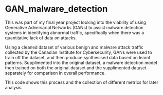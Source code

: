 # GAN_malware_detection
This was part of my final year project looking into the viability of using Generative Adversarial Networks (GANs) to assist malware detection systems in identifying abnormal traffic, specifically when there was a quantitative lack of data on attacks.

Using a cleaned dataset of various benign and malware attack traffic collected by the Canadian Institute for Cybersecurity, GANs were used to train off the dataset, and then produce synthesised data based on learnt patterns. Supplimented into the original dataset, a malware detection model then trained on both the original dataset and the supplimented dataset separately for comparison in overall performance.

This code shows this process and the collection of different metrics for later analysis.